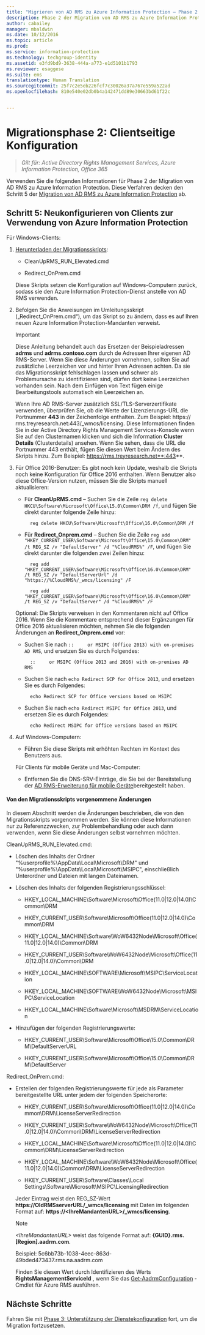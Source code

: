 ```yaml
---
title: "Migrieren von AD RMS zu Azure Information Protection – Phase 2 | Azure Information Protection"
description: Phase 2 der Migration von AD RMS zu Azure Information Protection deckt den Schritt 5 der Migration von AD RMS zu Azure Information Protection ab.
author: cabailey
manager: mbaldwin
ms.date: 10/12/2016
ms.topic: article
ms.prod: 
ms.service: information-protection
ms.technology: techgroup-identity
ms.assetid: e3fd9bd9-3638-444a-a773-e1d5101b1793
ms.reviewer: esaggese
ms.suite: ems
translationtype: Human Translation
ms.sourcegitcommit: 25f7c2e5eb226fcf7c30026a37a767e559a522ad
ms.openlocfilehash: 810e540e02db0b4a142471dd89e30663bd61f22c


---
```

# Migrationsphase 2: Clientseitige Konfiguration

>*Gilt für: Active Directory Rights Management Services, Azure Information Protection, Office 365*

Verwenden Sie die folgenden Informationen für Phase 2 der Migration von AD RMS zu Azure Information Protection. Diese Verfahren decken den Schritt 5 der [Migration von AD RMS zu Azure Information Protection](migrate-from-ad-rms-to-azure-rms.md) ab.


## Schritt 5: Neukonfigurieren von Clients zur Verwendung von Azure Information Protection
Für Windows-Clients:

1.  [Herunterladen der Migrationsskripts](https://go.microsoft.com/fwlink/?LinkId=524619):

    -   CleanUpRMS_RUN_Elevated.cmd

    -   Redirect_OnPrem.cmd

    Diese Skripts setzen die Konfiguration auf Windows-Computern zurück, sodass sie den Azure Information Protection-Dienst anstelle von AD RMS verwenden.

2.  Befolgen Sie die Anweisungen im Umleitungsskript („Redirect_OnPrem.cmd“), um das Skript so zu ändern, dass es auf Ihren neuen Azure Information Protection-Mandanten verweist.

    > [!IMPORTANT]
    > Diese Anleitung behandelt auch das Ersetzen der Beispieladressen **adrms** und **adrms.contoso.com** durch de Adressen Ihrer eigenen AD RMS-Server. Wenn Sie diese Änderungen vornehmen, sollten Sie auf zusätzliche Leerzeichen vor und hinter Ihren Adressen achten. Da sie das Migrationsskript fehlschlagen lassen und schwer als Problemursache zu identifizieren sind, dürfen dort keine Leerzeichen vorhanden sein. Nach dem Einfügen von Text fügen einige Bearbeitungstools automatisch ein Leerzeichen an.
    >
    > Wenn Ihre AD RMS-Server zusätzlich SSL/TLS-Serverzertifikate verwenden, überprüfen Sie, ob die Werte der Lizenzierungs-URL die Portnummer **443** in der Zeichenfolge enthalten. Zum Beispiel: https:// rms.treyresearch.net:443/_wmcs/licensing. Diese Informationen finden Sie in der Active Directory Rights Management Services-Konsole wenn Sie auf den Clusternamen klicken und sich die Information **Cluster Details** (Clusterdetails) ansehen. Wenn Sie sehen, dass die URL die Portnummer 443 enthält, fügen Sie diesen Wert beim Ändern des Skripts hinzu. Zum Beispiel: https://rms.treyresearch.net**:443**.

3. Für Office 2016-Benutzer: Es gibt noch kein Update, weshalb die Skripts noch keine Konfiguration für Office 2016 enthalten. Wenn Benutzer also diese Office-Version nutzen, müssen Sie die Skripts manuell aktualisieren:

    - Für **CleanUpRMS.cmd** – Suchen Sie die Zeile `reg delete HKCU\Software\Microsoft\Office\15.0\Common\DRM /f`, und fügen Sie direkt darunter folgende Zeile hinzu:

            reg delete HKCU\Software\Microsoft\Office\16.0\Common\DRM /f

    - Für **Redirect_Onprem.cmd** – Suchen Sie die Zeile `reg add "HKEY_CURRENT_USER\Software\Microsoft\Office\15.0\Common\DRM" /t REG_SZ /v "DefaultServer" /d "%CloudRMS%" /F`, und fügen Sie direkt darunter die folgenden zwei Zeilen hinzu:

            reg add "HKEY_CURRENT_USER\Software\Microsoft\Office\16.0\Common\DRM" /t REG_SZ /v "DefaultServerUrl" /d "https://%CloudRMS%/_wmcs/licensing" /F 

            reg add "HKEY_CURRENT_USER\Software\Microsoft\Office\16.0\Common\DRM" /t REG_SZ /v "DefaultServer" /d "%CloudRMS%" /F

    Optional: Die Skripts verweisen in den Kommentaren nicht auf Office 2016. Wenn Sie die Kommentare entsprechend dieser Ergänzungen für Office 2016 aktualisieren möchten, nehmen Sie die folgenden Änderungen an **Redirect_Onprem.cmd** vor:

    - Suchen Sie nach `::     or MSIPC (Office 2013) with on-premises AD RMS`, und ersetzen Sie es durch Folgendes:
    
            ::     or MSIPC (Office 2013 and 2016) with on-premises AD RMS

    - Suchen Sie nach `echo Redirect SCP for Office 2013`, und ersetzen Sie es durch Folgendes:
    
            echo Redirect SCP for Office versions based on MSIPC

    - Suchen Sie nach `echo Redirect MSIPC for Office 2013`, und ersetzen Sie es durch Folgendes:
    
            echo Redirect MSIPC for Office versions based on MSIPC

4.  Auf Windows-Computern:

    - Führen Sie diese Skripts mit erhöhten Rechten im Kontext des Benutzers aus.

    Für Clients für mobile Geräte und Mac-Computer:

    -  Entfernen Sie die DNS-SRV-Einträge, die Sie bei der Bereitstellung der [AD RMS-Erweiterung für mobile Geräte](http://technet.microsoft.com/library/dn673574.aspx)bereitgestellt haben.

#### Von den Migrationsskripts vorgenommene Änderungen
In diesem Abschnitt werden die Änderungen beschrieben, die von den Migrationsskripts vorgenommen werden. Sie können diese Informationen nur zu Referenzzwecken, zur Problembehandlung oder auch dann verwenden, wenn Sie diese Änderungen selbst vornehmen möchten.

CleanUpRMS_RUN_Elevated.cmd:

-   Löschen des Inhalts der Ordner "%userprofile%\AppData\Local\Microsoft\DRM" und "%userprofile%\AppData\Local\Microsoft\MSIPC", einschließlich Unterordner und Dateien mit langen Dateinamen.

-   Löschen des Inhalts der folgenden Registrierungsschlüssel:

    -   HKEY_LOCAL_MACHINE\Software\Microsoft\Office\(11.0|12.0|14.0)\Common\DRM

    -   HKEY_CURRENT_USER\Software\Microsoft\Office\(11.0|12.0|14.0)\Common\DRM

    -   HKEY_LOCAL_MACHINE\Software\WoW6432Node\Microsoft\Office\(11.0|12.0|14.0)\Common\DRM

    -   HKEY_CURRENT_USER\Software\WoW6432Node\Microsoft\Office\(11.0|12.0|14.0)\Common\DRM

    -   HKEY_LOCAL_MACHINE\SOFTWARE\Microsoft\MSIPC\ServiceLocation

    -   HKEY_LOCAL_MACHINE\SOFTWARE\WoW6432Node\Microsoft\MSIPC\ServiceLocation

    -   HKEY_LOCAL_MACHINE\Software\Microsoft\MSDRM\ServiceLocation

-   Hinzufügen der folgenden Registrierungswerte:

    -   HKEY_CURRENT_USER\Software\Microsoft\Office\15.0\Common\DRM\DefaultServerURL

    -   HKEY_CURRENT_USER\Software\Microsoft\Office\15.0\Common\DRM\DefaultServer

Redirect_OnPrem.cmd:

-   Erstellen der folgenden Registrierungswerte für jede als Parameter bereitgestellte URL unter jedem der folgenden Speicherorte:

    -   HKEY_CURRENT_USER\Software\Microsoft\Office\(11.0|12.0|14.0)\Common\DRM\LicenseServerRedirection

    -   HKEY_CURRENT_USER\Software\WoW6432Node\Microsoft\Office\(11.0|12.0|14.0)\Common\DRM\LicenseServerRedirection

    -   HKEY_LOCAL_MACHINE\Software\Microsoft\Office\(11.0|12.0|14.0)\Common\DRM\LicenseServerRedirection

    -   HKEY_LOCAL_MACHINE\Software\WoW6432Node\Microsoft\Office\(11.0|12.0|14.0)\Common\DRM\LicenseServerRedirection

    -   HKEY_CURRENT_USER\Software\Classes\Local Settings\Software\Microsoft\MSIPC\LicensingRedirection

    Jeder Eintrag weist den REG_SZ-Wert **https://OldRMSserverURL/_wmcs/licensing** mit Daten im folgenden Format auf: **https://&lt;IhreMandantenURL&gt;/_wmcs/licensing**.

    > [!NOTE]
    > *&lt;IhreMandantenURL&gt;* weist das folgende Format auf: **{GUID}.rms.[Region].aadrm.com**.
    > 
    > Beispiel: 5c6bb73b-1038-4eec-863d-49bded473437.rms.na.aadrm.com
    > 
    > Finden Sie diesen Wert durch Identifizieren des Werts **RightsManagementServiceId** , wenn Sie das [Get-AadrmConfiguration](http://msdn.microsoft.com/library/windowsazure/dn629410.aspx) -Cmdlet für Azure RMS ausführen.


## Nächste Schritte
Fahren Sie mit [Phase 3: Unterstützung der Dienstekonfiguration](migrate-from-ad-rms-phase3.md) fort, um die Migration fortzusetzen.


<!--HONumber=Oct16_HO2-->


